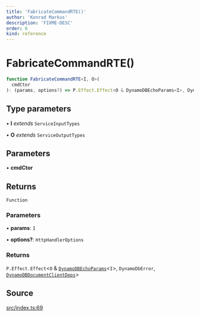 ```yaml
---
title: 'FabricateCommandRTE()'
author: 'Konrad Markus'
description: 'FIXME-DESC'
order: 6
kind: reference
---
```


# FabricateCommandRTE()

```ts
function FabricateCommandRTE<I, O>(
  cmdCtor
): (params, options?) => P.Effect.Effect<O & DynamoDBEchoParams<I>, DynamoDbError, DynamoDBDocumentClientDeps>;
```

## Type parameters

• **I** _extends_ `ServiceInputTypes`

• **O** _extends_ `ServiceOutputTypes`

## Parameters

• **cmdCtor**

## Returns

`Function`

### Parameters

• **params**: `I`

• **options?**: `HttpHandlerOptions`

### Returns

`P.Effect.Effect`\<`O` & [`DynamoDBEchoParams`](/projects/konkerdev-aws-client-effect-dynamodb/reference/type-aliases/dynamodbechoparams)\<`I`\>, `DynamoDbError`, [`DynamoDBDocumentClientDeps`](/projects/konkerdev-aws-client-effect-dynamodb/reference/type-aliases/dynamodbdocumentclientdeps)\>

## Source

[src/index.ts:69](https://github.com/konkerdotdev/aws-client-effect-dynamodb/blob/61cc23ece48bc14ff19d7990e27b716d0c6ee7ed/src/index.ts#L69)
